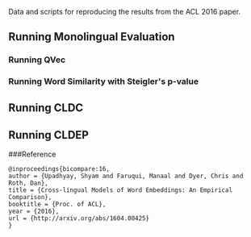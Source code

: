 Data and scripts for reproducing the results from the ACL 2016 paper.


## Running Monolingual Evaluation

### Running QVec

### Running Word Similarity with Steigler's p-value

## Running CLDC

## Running CLDEP




###Reference

```
@inproceedings{bicompare:16,
author = {Upadhyay, Shyam and Faruqui, Manaal and Dyer, Chris and Roth, Dan},
title = {Cross-lingual Models of Word Embeddings: An Empirical Comparison},
booktitle = {Proc. of ACL},
year = {2016},
url = {http://arxiv.org/abs/1604.00425}
}
```